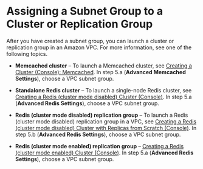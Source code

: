 # Assigning a Subnet Group to a Cluster or Replication Group<a name="SubnetGroups.Assigning"></a>

After you have created a subnet group, you can launch a cluster or replication group in an Amazon VPC\. For more information, see one of the following topics\.

+ **Memcached cluster** – To launch a Memcached cluster, see [Creating a Cluster \(Console\): Memcached](Clusters.Create.CON.Memcached.md)\. In step 5\.a \(**Advanced Memcached Settings**\), choose a VPC subnet group\.

+ **Standalone Redis cluster** – To launch a single\-node Redis cluster, see [Creating a Redis \(cluster mode disabled\) Cluster \(Console\)](Clusters.Create.CON.Redis.md)\. In step 5\.a \(**Advanced Redis Settings**\), choose a VPC subnet group\.

+ **Redis \(cluster mode disabled\) replication group** – To launch a Redis \(cluster mode disabled\) replication group in a VPC, see [Creating a Redis \(cluster mode disabled\) Cluster with Replicas from Scratch \(Console\)](Replication.CreatingReplGroup.NoExistingCluster.Classic.md#Replication.CreatingReplGroup.NoExistingCluster.Classic.CON)\. In step 5\.b \(**Advanced Redis Settings**\), choose a VPC subnet group\.

+ **Redis \(cluster mode enabled\) replication group** – [Creating a Redis \(cluster mode enabled\) Cluster \(Console\)](Replication.CreatingReplGroup.NoExistingCluster.Cluster.md#Replication.CreatingReplGroup.NoExistingCluster.Cluster.CON)\. In step 5\.a \(**Advanced Redis Settings**\), choose a VPC subnet group\.